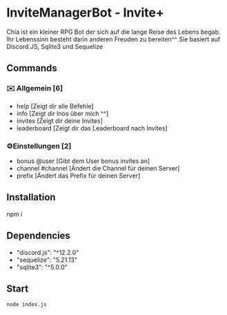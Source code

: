 
# InviteManagerBot - Invite+
Chia ist ein kleiner RPG Bot der sich auf die lange Reise des Lebens begab. Ihr Lebenssinn besteht darin anderen Freuden zu bereiten^^ 
Sie basiert auf Discord.JS, Sqlite3 und Sequelize

## Commands
### :envelope:  Allgemein [6]
* help [Zeigt dir alle Befehle]
* info [Zeigt dir Inos über mich ^^]
* invites [Zeigt dir deine Invites]
* leaderboard [Zeigt dir das Leaderboard nach Invites]

### :gear:Einstellungen [2]
* bonus @user <number> [Gibt dem User bonus invites an]
* channel #channel [Ändert die Channel für deinen Server]
* prefix [Ändert das Prefix für deinen Server]

## Installation
npm i

## Dependencies
* "discord.js": "^12.2.0"
* "sequelize": "5.21.13"    
* "sqlite3": "^5.0.0"

## Start
```node index.js```
